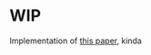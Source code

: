 # WIP

Implementation of [this paper](https://svn-archive.torproject.org/svn/projects/design-paper/tor-design.pdf), kinda
